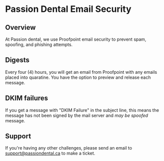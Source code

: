 # Passion Dental Email Security

## Overview

At Passion dental, we use Proofpoint email security to prevent spam, spoofing, and phishing attempts. 

## Digests

Every four (4) hours, you will get an email from Proofpoint with any emails placed into quaratine. You have the option to preview and release each message.

## DKIM failures

If you get a message with "DKIM Failure" in the subject line, this means the message has not been signed by the mail server and *may be spoofed* message.

## Support

If you're having any other challenges, please send an email to support@passiondental.ca to make a ticket.

